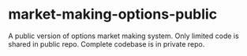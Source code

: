 # market-making-options-public
A public version of options market making system. Only limited code is shared in public repo. 
Complete codebase is in private repo.
